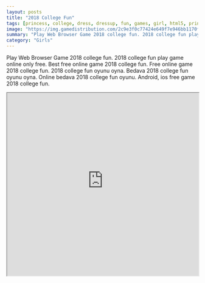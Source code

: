 ```yaml
---
layout: posts
title: "2018 College Fun"
tags: [princess, college, dress, dressup, fun, games, girl, html5, princess, 2018, free, online, games, oyna, game, free, games, play, play, games]
image: "https://img.gamedistribution.com/2c9e3f0c77424e649f7e946bb1170ff0.jpg"
summary: "Play Web Browser Game 2018 college fun. 2018 college fun play game online only free. Best free online game 2018 college fun. Free online game 2018 college fun. 2018 college fun oyunu oyna. Bedava 2018 college fun oyunu oyna. Online bedava 2018 college fun oyunu. Android, ios free game 2018 college fun."
category: "Girls"
---
```


Play Web Browser Game 2018 college fun. 2018 college fun play game online only free. Best free online game 2018 college fun. Free online game 2018 college fun. 2018 college fun oyunu oyna. Bedava 2018 college fun oyunu oyna. Online bedava 2018 college fun oyunu. Android, ios free game 2018 college fun.

<iframe width="100%" height="480px;" src="https://html5.gamedistribution.com/2c9e3f0c77424e649f7e946bb1170ff0/"></iframe>